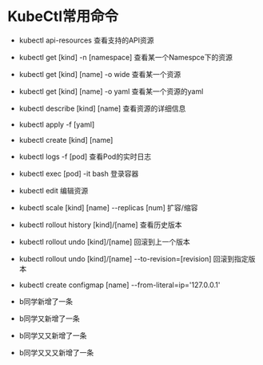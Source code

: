 #  KubeCtl常用命令

* kubectl api-resources 查看支持的API资源
* kubectl get [kind] -n [namespace] 查看某一个Namespce下的资源
* kubectl get [kind] [name] -o wide 查看某一个资源
* kubectl get [kind] [name] -o yaml 查看某一个资源的yaml
* kubectl describe [kind] [name] 查看资源的详细信息
* kubectl apply -f [yaml] 
* kubectl create [kind] [name]
* kubectl logs -f [pod] 查看Pod的实时日志
* kubectl exec [pod] -it bash 登录容器
* kubectl edit 编辑资源
* kubectl scale [kind] [name] --replicas [num] 扩容/缩容
* kubectl rollout history [kind]/[name] 查看历史版本
* kubectl rollout undo [kind]/[name]  回滚到上一个版本
* kubectl rollout undo [kind]/[name] --to-revision=[revision] 回滚到指定版本
* kubectl create configmap [name] --from-literal=ip='127.0.0.1'

* b同学新增了一条
* b同学又新增了一条
* b同学又又新增了一条
* b同学又又又新增了一条
